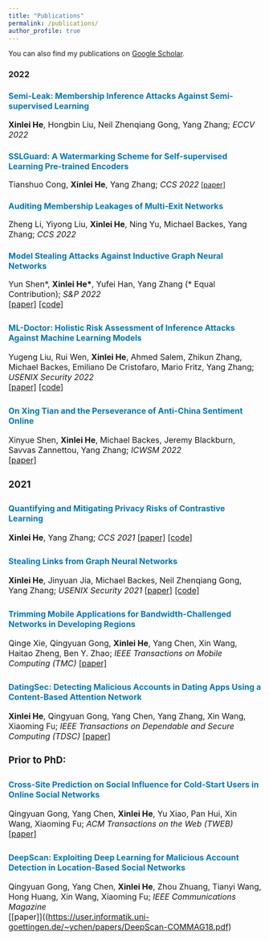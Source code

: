 ```yaml
---
title: "Publications"
permalink: /publications/
author_profile: true
---
```



You can also find my publications on [Google Scholar](https://scholar.google.com/citations?user=6hZNEtoAAAAJ).





<!-- ### Preprint
<b><font color="#19B4F3">Node-Level Membership Inference Attacks Against Graph Neural Networks</font></b>
<br>**Xinlei He**, Rui Wen, Yixin Wu, Michael Backes, Yun Shen, Yang Zhang
<br><a class="btn btn-primary" href="https://arxiv.org/abs/2102.05429">arxiv</a> -->
<!-- <a href="https://arxiv.org/abs/2102.05429" class="btn--blue" target="_blank">arxiv</a> -->



### 2022

### <font size="3"><span style="color:rgb(0, 119, 181)">Semi-Leak: Membership Inference Attacks Against Semi-supervised Learning</span></font>  
<font size="3"><b>Xinlei He</b>, Hongbin Liu, Neil Zhenqiang Gong, Yang Zhang; <i>ECCV 2022</i></font>
<!-- [[paper]]()  -->


### <font size="3"><span style="color:rgb(0, 119, 181)">SSLGuard: A Watermarking Scheme for Self-supervised Learning Pre-trained Encoders</span></font>  
<font size="3">Tianshuo Cong, <b>Xinlei He</b>, Yang Zhang; <i>CCS 2022</i></font>
[[paper]](https://arxiv.org/abs/2201.11692) 

<!-- <a href="" class="btn btn-primary">code</a> -->
<!-- [pdf](){: .btn--danger}{:target="_blank"} [arxiv](https://arxiv.org/abs/2201.11692){: .btn--danger}{:target="_blank"} [code](){: .btn--danger}{:target="_blank"} -->


### <font size="3"><span style="color:rgb(0, 119, 181)">Auditing Membership Leakages of Multi-Exit Networks</span></font>  
<font size="3">Zheng Li, Yiyong Liu, <b>Xinlei He</b>, Ning Yu, Michael Backes, Yang Zhang; <i>CCS 2022</i></font>  



### <font size="3"><font size="3"><span style="color:rgb(0, 119, 181)">Model Stealing Attacks Against Inductive Graph Neural Networks</span></font>  
<font size="3">Yun Shen*, <b>Xinlei He*</b>, Yufei Han, Yang Zhang (* Equal Contribution); <i>S&P 2022</i></font>  
[[paper]](https://arxiv.org/abs/2112.08331)
[[code]](https://github.com/xinleihe/GNNStealing)




### <font size="3"><span style="color:rgb(0, 119, 181)">ML-Doctor: Holistic Risk Assessment of Inference Attacks Against Machine Learning Models</span></font>  
<font size="3">Yugeng Liu, Rui Wen, <b>Xinlei He</b>, Ahmed Salem, Zhikun Zhang, Michael Backes, Emiliano De Cristofaro, Mario Fritz, Yang Zhang; <i>USENIX Security 2022</i></font>  
[[paper]](http://yangzhangalmo.github.io/papers/USENIXSECURITY22-MLDoctor.pdf)
[[code]](https://github.com/liuyugeng/ML-Doctor)


### <font size="3"><font size="3"><span style="color:rgb(0, 119, 181)">On Xing Tian and the Perseverance of Anti-China Sentiment Online</span></font>  
<font size="3">Xinyue Shen, <b>Xinlei He</b>, Michael Backes, Jeremy Blackburn, Savvas Zannettou, Yang Zhang; <i>ICWSM 2022</i></font>  
[[paper]](http://yangzhangalmo.github.io/papers/ICWSM22.pdf)



### 2021

### <font size="3"><span style="color:rgb(0, 119, 181)">Quantifying and Mitigating Privacy Risks of Contrastive Learning</span></font>  
<font size="3"><b>Xinlei He</b>, Yang Zhang; <i>CCS 2021</i></font> 
[[paper]](http://yangzhangalmo.github.io/papers/CCS21-ContrastivePrivacy.pdf)
[[code]](https://github.com/xinleihe/ContrastiveLeaks)


### <font size="3"><span style="color:rgb(0, 119, 181)">Stealing Links from Graph Neural Networks</span></font>  
<font size="3"><b>Xinlei He</b>, Jinyuan Jia, Michael Backes, Neil Zhenqiang Gong, Yang Zhang; <i>USENIX Security 2021</i></font> 
[[paper]](https://arxiv.org/abs/2005.02131)
[[code]](https://github.com/xinleihe/link_stealing_attack)



### <font size="3"><span style="color:rgb(0, 119, 181)">Trimming Mobile Applications for Bandwidth-Challenged Networks in Developing Regions</span></font>  
<font size="3">Qinge Xie, Qingyuan Gong, <b>Xinlei He</b>, Yang Chen, Xin Wang, Haitao Zheng, Ben Y. Zhao; <i>IEEE Transactions on Mobile Computing (TMC)</i></font>
[[paper]](https://arxiv.org/abs/1912.01328)


### <font size="3"><span style="color:rgb(0, 119, 181)">DatingSec: Detecting Malicious Accounts in Dating Apps Using a Content-Based Attention Network</span></font>  
<font size="3"><b>Xinlei He</b>, Qingyuan Gong, Yang Chen, Yang Zhang, Xin Wang, Xiaoming Fu; <i>IEEE Transactions on Dependable and Secure Computing (TDSC)</i></font>
[[paper]](https://ieeexplore.ieee.org/document/938421)


### Prior to PhD:

### <font size="3"><span style="color:rgb(0, 119, 181)">Cross-Site Prediction on Social Influence for Cold-Start Users in Online Social Networks</span></font>  
<font size="3">Qingyuan Gong, Yang Chen, <b>Xinlei He</b>, Yu Xiao, Pan Hui, Xin Wang, Xiaoming Fu; <i>ACM Transactions on the Web (TWEB)</i></font>
[[paper]](https://dl.acm.org/doi/10.1145/3409108)

### <font size="3"><span style="color:rgb(0, 119, 181)">DeepScan: Exploiting Deep Learning for Malicious Account Detection in Location-Based Social Networks</span></font>  
<font size="3">Qingyuan Gong, Yang Chen, <b>Xinlei He</b>, Zhou Zhuang, Tianyi Wang, Hong Huang, Xin Wang, Xiaoming Fu; <i>IEEE Communications Magazine</i></font>  
[[paper]]((https://user.informatik.uni-goettingen.de/~ychen/papers/DeepScan-COMMAG18.pdf)

